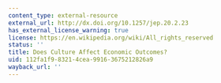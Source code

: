 ```yaml
---
content_type: external-resource
external_url: http://dx.doi.org/10.1257/jep.20.2.23
has_external_license_warning: true
license: https://en.wikipedia.org/wiki/All_rights_reserved
status: ''
title: Does Culture Affect Economic Outcomes?
uid: 112fa1f9-8321-4cea-9916-3675212826a9
wayback_url: ''
---
```

